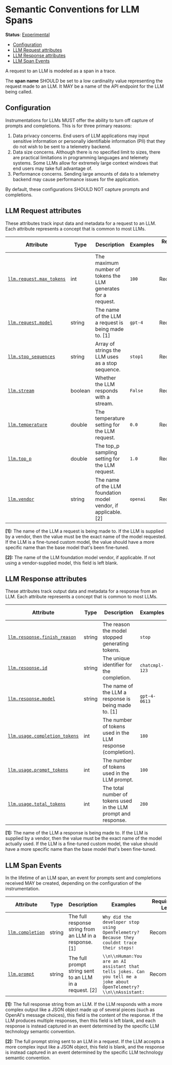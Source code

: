 <!--- Hugo front matter used to generate the website version of this page:
linkTitle: LLM Calls
--->

# Semantic Conventions for LLM Spans

**Status**: [Experimental][DocumentStatus]

<!-- Re-generate TOC with `markdown-toc --no-first-h1 -i` -->

<!-- toc -->

- [Configuration](#configuration)
- [LLM Request attributes](#llm-request-attributes)
- [LLM Response attributes](#llm-response-attributes)
- [LLM Span Events](#llm-span-events)

<!-- tocstop -->

A request to an LLM is modeled as a span in a trace.

The **span name** SHOULD be set to a low cardinality value representing the request made to an LLM.
It MAY be a name of the API endpoint for the LLM being called.

## Configuration

Instrumentations for LLMs MUST offer the ability to turn off capture of prompts and completions. This is for three primary reasons:

1. Data privacy concerns. End users of LLM applications may input sensitive information or personally identifiable information (PII) that they do not wish to be sent to a telemetry backend.
2. Data size concerns. Although there is no specified limit to sizes, there are practical limitations in programming languages and telemety systems. Some LLMs allow for extremely large context windows that end users may take full advantage of.
3. Performance concerns. Sending large amounts of data to a telemetry backend may cause performance issues for the application.

By default, these configurations SHOULD NOT capture prompts and completions.

## LLM Request attributes

These attributes track input data and metadata for a request to an LLM. Each attribute represents a concept that is common to most LLMs.

<!-- semconv llm.request -->
| Attribute  | Type | Description  | Examples  | Requirement Level |
|---|---|---|---|---|
| [`llm.request.max_tokens`](../attributes-registry/llm.md) | int | The maximum number of tokens the LLM generates for a request. | `100` | Recommended |
| [`llm.request.model`](../attributes-registry/llm.md) | string | The name of the LLM a request is being made to. [1] | `gpt-4` | Required |
| [`llm.stop_sequences`](../attributes-registry/llm.md) | string | Array of strings the LLM uses as a stop sequence. | `stop1` | Recommended |
| [`llm.stream`](../attributes-registry/llm.md) | boolean | Whether the LLM responds with a stream. | `False` | Recommended |
| [`llm.temperature`](../attributes-registry/llm.md) | double | The temperature setting for the LLM request. | `0.0` | Recommended |
| [`llm.top_p`](../attributes-registry/llm.md) | double | The top_p sampling setting for the LLM request. | `1.0` | Recommended |
| [`llm.vendor`](../attributes-registry/llm.md) | string | The name of the LLM foundation model vendor, if applicable. [2] | `openai` | Recommended |

**[1]:** The name of the LLM a request is being made to. If the LLM is supplied by a vendor, then the value must be the exact name of the model requested. If the LLM is a fine-tuned custom model, the value should have a more specific name than the base model that's been fine-tuned.

**[2]:** The name of the LLM foundation model vendor, if applicable. If not using a vendor-supplied model, this field is left blank.
<!-- endsemconv -->

## LLM Response attributes

These attributes track output data and metadata for a response from an LLM. Each attribute represents a concept that is common to most LLMs.

<!-- semconv llm.response -->
| Attribute  | Type | Description  | Examples  | Requirement Level |
|---|---|---|---|---|
| [`llm.response.finish_reason`](../attributes-registry/llm.md) | string | The reason the model stopped generating tokens. | `stop` | Recommended |
| [`llm.response.id`](../attributes-registry/llm.md) | string | The unique identifier for the completion. | `chatcmpl-123` | Recommended |
| [`llm.response.model`](../attributes-registry/llm.md) | string | The name of the LLM a response is being made to. [1] | `gpt-4-0613` | Required |
| [`llm.usage.completion_tokens`](../attributes-registry/llm.md) | int | The number of tokens used in the LLM response (completion). | `180` | Recommended |
| [`llm.usage.prompt_tokens`](../attributes-registry/llm.md) | int | The number of tokens used in the LLM prompt. | `100` | Recommended |
| [`llm.usage.total_tokens`](../attributes-registry/llm.md) | int | The total number of tokens used in the LLM prompt and response. | `280` | Recommended |

**[1]:** The name of the LLM a response is being made to. If the LLM is supplied by a vendor, then the value must be the exact name of the model actually used. If the LLM is a fine-tuned custom model, the value should have a more specific name than the base model that's been fine-tuned.
<!-- endsemconv -->

## LLM Span Events

In the lifetime of an LLM span, an event for prompts sent and completions received MAY be created, depending on the configuration of the instrumentation.

<!-- semconv llm.events -->
| Attribute  | Type | Description  | Examples  | Requirement Level |
|---|---|---|---|---|
| [`llm.completion`](../attributes-registry/llm.md) | string | The full response string from an LLM in a response. [1] | `Why did the developer stop using OpenTelemetry? Because they couldnt trace their steps!` | Recommended |
| [`llm.prompt`](../attributes-registry/llm.md) | string | The full prompt string sent to an LLM in a request. [2] | `\\n\\nHuman:You are an AI assistant that tells jokes. Can you tell me a joke about OpenTelemetry?\\n\\nAssistant:` | Recommended |

**[1]:** The full response string from an LLM. If the LLM responds with a more complex output like a JSON object made up of several pieces (such as OpenAI's message choices), this field is the content of the response. If the LLM produces multiple responses, then this field is left blank, and each response is instead captured in an event determined by the specific LLM technology semantic convention.

**[2]:** The full prompt string sent to an LLM in a request. If the LLM accepts a more complex input like a JSON object, this field is blank, and the response is instead captured in an event determined by the specific LLM technology semantic convention.
<!-- endsemconv -->

[DocumentStatus]: https://github.com/open-telemetry/opentelemetry-specification/tree/v1.22.0/specification/document-status.md